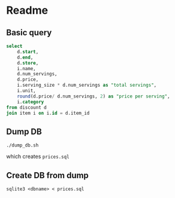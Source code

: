 # Readme


## Basic query

```sql
select
	d.start,
	d.end,
	d.store,
	i.name,
	d.num_servings,
	d.price,
	i.serving_size * d.num_servings as "total servings",
	i.unit,
	round(d.price/ d.num_servings, 2) as "price per serving",
	i.category
from discount d
join item i on i.id = d.item_id
```

## Dump DB

```console
./dump_db.sh
```

which creates `prices.sql`

## Create DB from dump

```
sqlite3 <dbname> < prices.sql
```
